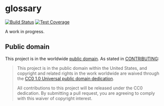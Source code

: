 # glossary

[![Build Status](https://img.shields.io/travis/18F/glossary/master.svg)](https://travis-ci.org/18F/glossary)
[![Test Coverage](https://img.shields.io/codecov/c/github/18F/glossary/master.svg)](https://codecov.io/github/18F/glossary)

A work in progress.

## Public domain

This project is in the worldwide [public domain](LICENSE.md). As stated in [CONTRIBUTING](CONTRIBUTING.md):

> This project is in the public domain within the United States, and copyright and related rights in the work worldwide are waived through the [CC0 1.0 Universal public domain dedication](https://creativecommons.org/publicdomain/zero/1.0/).
>
> All contributions to this project will be released under the CC0 dedication. By submitting a pull request, you are agreeing to comply with this waiver of copyright interest.
